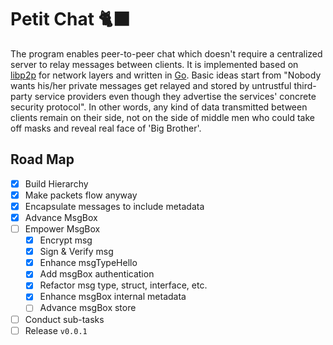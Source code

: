 # Petit Chat 🐈‍⬛

The program enables peer-to-peer chat which doesn't require a centralized server
to relay messages between clients. It is implemented based on
[libp2p](https://github.com/libp2p/go-libp2p) for network layers and written in
[Go](https://golang.org). Basic ideas start from "Nobody wants his/her private
messages get relayed and stored by untrustful third-party service providers even
though they advertise the services' concrete security protocol".  In other
words, any kind of data transmitted between clients remain on their side, not on
the side of middle men who could take off masks and reveal real face of 'Big
Brother'.

## Road Map
- [x] Build Hierarchy
- [x] Make packets flow anyway
- [x] Encapsulate messages to include metadata
- [x] Advance MsgBox
- [ ] Empower MsgBox
  - [x] Encrypt msg
  - [x] Sign & Verify msg
  - [x] Enhance msgTypeHello
  - [x] Add msgBox authentication
  - [x] Refactor msg type, struct, interface, etc.
  - [x] Enhance msgBox internal metadata
  - [ ] Advance msgBox store
- [ ] Conduct sub-tasks
- [ ] Release `v0.0.1`